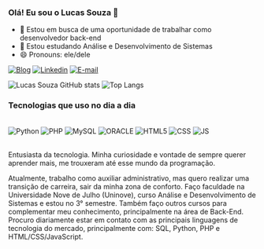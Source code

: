 ### Olá! Eu sou o Lucas Souza 👋

- 🔭 Estou em busca de uma oportunidade de trabalhar como desenvolvedor back-end
- 🌱 Estou estudando Análise e Desenvolvimento de Sistemas
- 😄 Pronouns: ele/dele

[![Blog](https://img.shields.io/badge/Firefox_Browser-FF7139?style=for-the-badge&logo=Firefox-Browser&logoColor=white)](https://portfolio-lucas-eta.vercel.app)
[![Linkedin](https://img.shields.io/badge/LinkedIn-0077B5?style=for-the-badge&logo=linkedin&logoColor=white)](www.linkedin.com/in/lucas-souza04)
[![E-mail](https://img.shields.io/badge/Gmail-D14836?style=for-the-badge&logo=gmail&logoColor=white)](santos.lucasbw@gmail.com)

![Lucas Souza GitHub stats](https://github-readme-stats.vercel.app/api?username=lucas-souza04&show_icons=true&theme=dracula)
![Top Langs](https://github-readme-stats.vercel.app/api/top-langs/?username=lucas-souza04&layout=compact)

### Tecnologias que uso no dia a dia

<div style="display: inline_block"><br/>
  <img aling="center" alt="Python" src="https://img.shields.io/badge/Python-14354C?style=for-the-badge&logo=python&logoColor=white"/>
  <img aling="center" alt="PHP" src="https://img.shields.io/badge/PHP-777BB4?style=for-the-badge&logo=php&logoColor=white"/>
  <img aling="center" alt="MySQL" src="https://img.shields.io/badge/MySQL-005C84?style=for-the-badge&logo=mysql&logoColor=white"/>
  <img aling="center" alt="ORACLE" src="https://img.shields.io/badge/Oracle-F80000?style=for-the-badge&logo=Oracle&logoColor=white"/>
  <img aling="center" alt="HTML5" src="https://img.shields.io/badge/HTML5-E34F26?style=for-the-badge&logo=html5&logoColor=white"/>
  <img aling="center" alt="CSS" src="https://img.shields.io/badge/CSS3-1572B6?style=for-the-badge&logo=css3&logoColor=white"/>
  <img aling="center" alt="JS" src="https://img.shields.io/badge/JavaScript-323330?style=for-the-badge&logo=javascript&logoColor=F7DF1E"/>
</div><br/>

Entusiasta da tecnologia. Minha curiosidade e vontade de sempre querer aprender mais, me trouxeram até esse mundo da programação.

Atualmente, trabalho como auxiliar administrativo, mas quero realizar uma transição de carreira, sair da minha zona de conforto. Faço faculdade na Universidade Nove de Julho (Uninove), curso Análise e Desenvolvimento de Sistemas e estou no 3° semestre. Também faço outros cursos para complementar meu conhecimento, principalmente na área de Back-End. Procuro diariamente estar em contato com as principais linguagens de tecnologia do mercado, principalmente com: SQL, Python, PHP e HTML/CSS/JavaScript.
